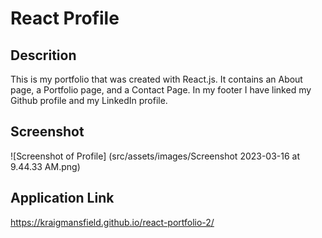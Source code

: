 # React Profile

## Descrition
This is my portfolio that was created with React.js. It contains an About page, a Portfolio page, and a Contact Page. In my footer I have linked my Github profile and my LinkedIn profile.

## Screenshot
![Screenshot of Profile] (src/assets/images/Screenshot 2023-03-16 at 9.44.33 AM.png)

## Application Link
https://kraigmansfield.github.io/react-portfolio-2/
